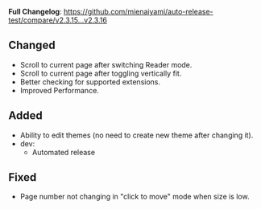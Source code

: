 **Full Changelog**: https://github.com/mienaiyami/auto-release-test/compare/v2.3.15...v2.3.16

## Changed

- Scroll to current page after switching Reader mode.
- Scroll to current page after toggling vertically fit.
- Better checking for supported extensions.
- Improved Performance.

## Added

- Ability to edit themes (no need to create new theme after changing it).
- dev:
  - Automated release

## Fixed

- Page number not changing in "click to move" mode when size is low.

